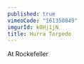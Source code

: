 ```yaml
---
published: true
vimeoCode: "161350849"
imgurId: k0Hj1jN
title: Hurra Torpedo
---
```


At Rockefeller